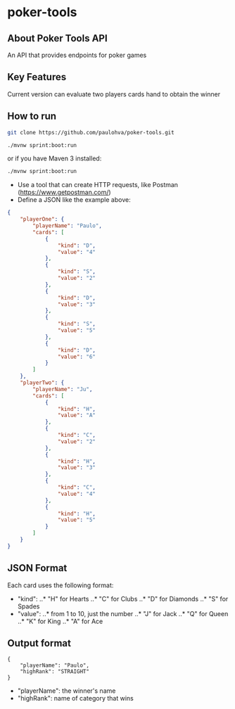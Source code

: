 # poker-tools

## About Poker Tools API

An API that provides endpoints for poker games

## Key Features

Current version can evaluate two players cards hand to obtain the winner

## How to run

```sh
git clone https://github.com/paulohva/poker-tools.git
```
```sh
./mvnw sprint:boot:run
```
or if you have Maven 3 installed:
```sh
./mvnw sprint:boot:run
```
* Use a tool that can create HTTP requests, like Postman (https://www.getpostman.com/)
* Define a JSON like the example above:
```json
{
    "playerOne": {
        "playerName": "Paulo",
        "cards": [
            {
                "kind": "D",
                "value": "4"
            },
            {
                "kind": "S",
                "value": "2"
            },
            {
                "kind": "D",
                "value": "3"
            },
            {
                "kind": "S",
                "value": "5"
            },
            {
                "kind": "D",
                "value": "6"
            }
        ]
    },
    "playerTwo": {
        "playerName": "Ju",
        "cards": [
            {
                "kind": "H",
                "value": "A"
            },
            {
                "kind": "C",
                "value": "2"
            },
            {
                "kind": "H",
                "value": "3"
            },
            {
                "kind": "C",
                "value": "4"
            },
            {
                "kind": "H",
                "value": "5"
            }
        ]
    }
}
```
## JSON Format

Each card uses the following format:
* "kind":
..* "H" for Hearts
..* "C" for Clubs
..* "D" for Diamonds
..* "S" for Spades
* "value":
..* from 1 to 10, just the number
..* "J" for Jack
..* "Q" for Queen
..* "K" for King
..* "A" for Ace

## Output format

```
{
    "playerName": "Paulo",
    "highRank": "STRAIGHT"
}
```
* "playerName": the winner's name
* "highRank": name of category that wins



